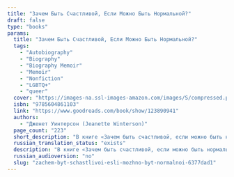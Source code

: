 ```yaml
---
title: "Зачем Быть Счастливой, Если Можно Быть Нормальной?"
draft: false
type: "books"
params:
  title: "Зачем Быть Счастливой, Если Можно Быть Нормальной?"
  tags:
    - "Autobiography"
    - "Biography"
    - "Biography Memoir"
    - "Memoir"
    - "Nonfiction"
    - "LGBTQ+"
    - "queer"
  cover: "https://images-na.ssl-images-amazon.com/images/S/compressed.photo.goodreads.com/books/1680031403i/123890941.jpg"
  isbn: "9785604861103"
  link: "https://www.goodreads.com/book/show/123890941"
  authors:
    - "Дженет Уинтерсон (Jeanette Winterson)"
  page_count: "223"
  short_description: "В книге «Зачем быть счастливой, если можно быть нормальной?», впервые опубликованной в 2011 году, Джанет Уинтерсон возвращается к истории своего детства в приемной семье, легшей в основу..."
  russian_translation_status: "exists"
  description: "В книге «Зачем быть счастливой, если можно быть нормальной?», впервые опубликованной в 2011 году, Джанет Уинтерсон возвращается к истории своего детства в приемной семье, легшей в основу полуавтобиографического романа «Не только апельсины» (1985), — на этот раз помещая ее в мемуарную рамку. Юные годы в промышленном городке на севере Англии, трудности взросления наперекор ожиданиям приемных родителей, истовых христиан-пятидесятников — развязку этой истории диктует сама жизнь. Надежду на освобождение от неприкаянного прошлого дает увлечение британской литературой и любовь к слову, которые Джанет Уинтерсон не только пронесет через десятилетия, но и сделает своим ремеслом. Отправляясь на поиски биологической матери двадцать пять лет спустя, она присваивает прошлый опыт, учится любить и примиряется с собой.Джанет Уинтерсон (род. 1959) — британская писательница, известная ярким и бескомпромиссным языком и необычными, зачастую юмористическими романами. Авторка романов «Не только апельсины», «Целую, твой Франкенштейн. История одной любви», «Разрыв во времени» и других. Награждена званием офицера ордена Британской империи в 2006 году."
  russian_audioversion: "no"
  slug: "zachem-byt-schastlivoi-esli-mozhno-byt-normalnoi-6377dad1"
---
```

